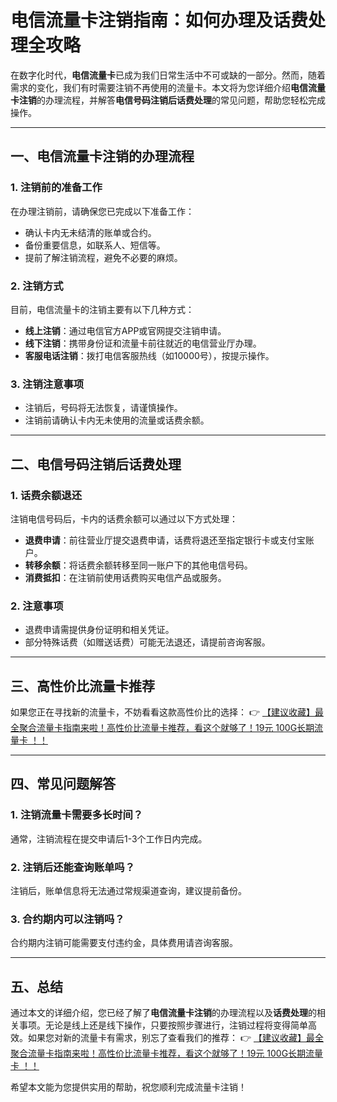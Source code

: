# 电信流量卡注销指南：如何办理及话费处理全攻略

在数字化时代，**电信流量卡**已成为我们日常生活中不可或缺的一部分。然而，随着需求的变化，我们有时需要注销不再使用的流量卡。本文将为您详细介绍**电信流量卡注销**的办理流程，并解答**电信号码注销后话费处理**的常见问题，帮助您轻松完成操作。

---

## 一、电信流量卡注销的办理流程

### 1. 注销前的准备工作
在办理注销前，请确保您已完成以下准备工作：
- 确认卡内无未结清的账单或合约。
- 备份重要信息，如联系人、短信等。
- 提前了解注销流程，避免不必要的麻烦。

### 2. 注销方式
目前，电信流量卡的注销主要有以下几种方式：
- **线上注销**：通过电信官方APP或官网提交注销申请。
- **线下注销**：携带身份证和流量卡前往就近的电信营业厅办理。
- **客服电话注销**：拨打电信客服热线（如10000号），按提示操作。

### 3. 注销注意事项
- 注销后，号码将无法恢复，请谨慎操作。
- 注销前请确认卡内无未使用的流量或话费余额。

---

## 二、电信号码注销后话费处理

### 1. 话费余额退还
注销电信号码后，卡内的话费余额可以通过以下方式处理：
- **退费申请**：前往营业厅提交退费申请，话费将退还至指定银行卡或支付宝账户。
- **转移余额**：将话费余额转移至同一账户下的其他电信号码。
- **消费抵扣**：在注销前使用话费购买电信产品或服务。

### 2. 注意事项
- 退费申请需提供身份证明和相关凭证。
- 部分特殊话费（如赠送话费）可能无法退还，请提前咨询客服。

---

## 三、高性价比流量卡推荐

如果您正在寻找新的流量卡，不妨看看这款高性价比的选择：
👉 [【建议收藏】最全聚合流量卡指南来啦！高性价比流量卡推荐，看这个就够了！19元 100G长期流量卡 ！！](https://bit.ly/Liuliangka)

---

## 四、常见问题解答

### 1. 注销流量卡需要多长时间？
通常，注销流程在提交申请后1-3个工作日内完成。

### 2. 注销后还能查询账单吗？
注销后，账单信息将无法通过常规渠道查询，建议提前备份。

### 3. 合约期内可以注销吗？
合约期内注销可能需要支付违约金，具体费用请咨询客服。

---

## 五、总结

通过本文的详细介绍，您已经了解了**电信流量卡注销**的办理流程以及**话费处理**的相关事项。无论是线上还是线下操作，只要按照步骤进行，注销过程将变得简单高效。如果您对新的流量卡有需求，别忘了查看我们的推荐：
👉 [【建议收藏】最全聚合流量卡指南来啦！高性价比流量卡推荐，看这个就够了！19元 100G长期流量卡 ！！](https://bit.ly/Liuliangka)

希望本文能为您提供实用的帮助，祝您顺利完成流量卡注销！